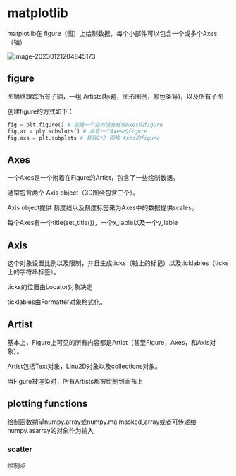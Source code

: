 # matplotlib

matplotlib在 figure（图）上绘制数据，每个小部件可以包含一个或多个Axes（轴）

![image-20230121204845173](./matplotlib.assets/image-20230121204845173.png)

## figure

图始终跟踪所有子轴，一组 Artists(标题，图形图例，颜色条等)，以及所有子图

创建figure的方式如下：

```python
fig = plt.figure() # 创建一个空的没有任何Axes的figure
fig,ax = ply.subslots() # 具有一个Axes的figure
fig,axs = plt.subplots # 具有2*2 网格 Axes的figure
```

## Axes

一个Axes是一个附着在Figure的Artist，包含了一些绘制数据。

通常包含两个 Axis object（3D图会包含三个）。

Axis object提供 刻度线以及刻度标签来为Axes中的数据提供scales。

每个Axes有一个title(set_title())，一个x_lable以及一个y_lable

## Axis

这个对象设置比例以及限制，并且生成ticks（轴上的标记）以及ticklables（ticks上的字符串标签）。

ticks的位置由Locator对象决定

ticklables由Formatter对象格式化。

## Artist

基本上，Figure上可见的所有内容都是Artist（甚至Figure，Axes，和Axis对象）。

Artist包括Text对象，Linu2D对象以及collections对象。

当Figure被渲染时，所有Artists都被绘制到画布上

## plotting functions

绘制函数期望numpy.array或numpy.ma.masked_array或者可传递给numpy.asarray的对象作为输入

### scatter

绘制点